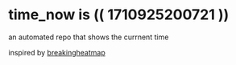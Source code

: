 # time_now is (( 1710925200721 ))

an automated repo that shows the currnent time

inspired by [breakingheatmap](https://github.com/breakingheatmap/breakingheatmap)